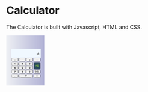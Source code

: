 # Calculator

The Calculator is built with Javascript, HTML and CSS.

<img src= 'calculator-preview.png' height=50% width=20%>